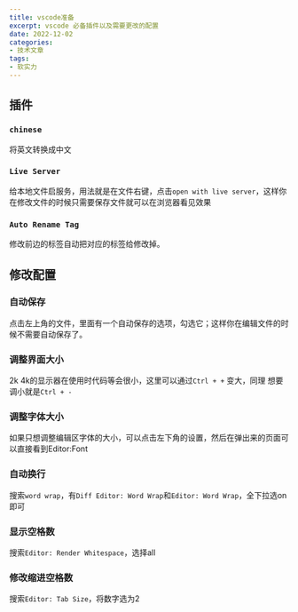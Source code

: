 ```yaml
---
title: vscode准备
excerpt: vscode 必备插件以及需要更改的配置
date: 2022-12-02
categories:
- 技术文章
tags:
- 软实力
---
```


## 插件
### `chinese`
将英文转换成中文

### `Live Server`
给本地文件启服务，用法就是在文件右键，点击`open with live server`，这样你在修改文件的时候只需要保存文件就可以在浏览器看见效果

### `Auto Rename Tag`
修改前边的标签自动把对应的标签给修改掉。

## 修改配置
### 自动保存
点击左上角的文件，里面有一个自动保存的选项，勾选它；这样你在编辑文件的时候不需要自动保存了。

### 调整界面大小
2k 4k的显示器在使用时代码等会很小，这里可以通过`Ctrl + +` 变大，同理 想要调小就是`Ctrl + -`

### 调整字体大小
如果只想调整编辑区字体的大小，可以点击左下角的设置，然后在弹出来的页面可以直接看到Editor:Font

### 自动换行
搜索`word wrap`，有`Diff Editor: Word Wrap`和`Editor: Word Wrap`，全下拉选on即可

### 显示空格数
搜索`Editor: Render Whitespace`，选择all

### 修改缩进空格数
搜索`Editor: Tab Size`，将数字选为2


